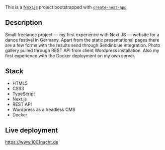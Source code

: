 This is a [Next.js](https://nextjs.org/) project bootstrapped with [`create-next-app`](https://github.com/vercel/next.js/tree/canary/packages/create-next-app).

## Description
Small freelance project — my first experience with Next.JS — website for a dance festival in Germany. Apart from the static presentational pages there are a few forms with the results send through Sendinblue integration. Photo gallery pulled through REST API from client Wordpress installation. Also my first experience with the Docker deployment on my own server.

## Stack
- HTML5
- CSS3
- TypeScript
- Next.js
- REST API
- Wordpress as a headless CMS
- Docker

## Live deployment
https://www.1001nacht.de
